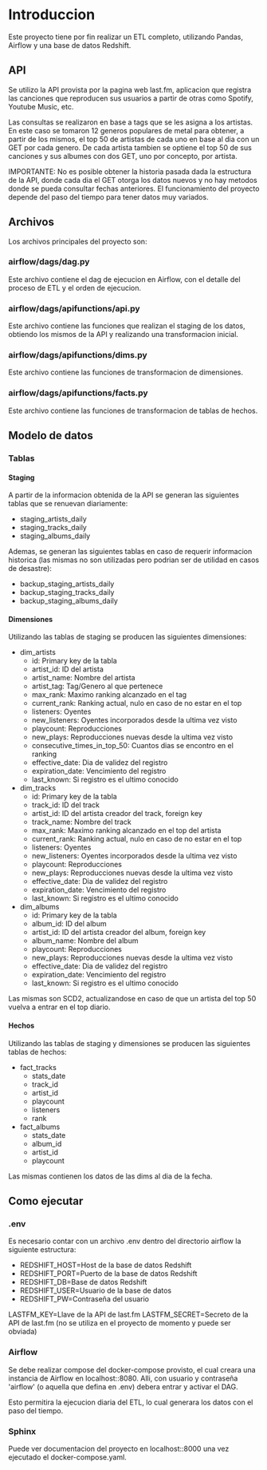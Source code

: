 # Introduccion
Este proyecto tiene por fin realizar un ETL completo, utilizando Pandas, Airflow y una base de datos Redshift.

## API
Se utilizo la API provista por la pagina web last.fm, aplicacion que registra las canciones que reproducen sus usuarios a partir de otras como Spotify, Youtube Music, etc.

Las consultas se realizaron en base a tags que se les asigna a los artistas. En este caso se tomaron 12 generos populares de metal para obtener, a partir de los mismos, el top 50 de artistas de cada uno en base al dia con un GET por cada genero. De cada artista tambien se optiene el top 50 de sus canciones y sus albumes con dos GET, uno por concepto, por artista.

IMPORTANTE: No es posible obtener la historia pasada dada la estructura de la API, donde cada dia el GET otorga los datos nuevos y no hay metodos donde se pueda consultar fechas anteriores. El funcionamiento del proyecto depende del paso del tiempo para tener datos muy variados.

## Archivos
Los archivos principales del proyecto son:

### airflow/dags/dag.py
Este archivo contiene el dag de ejecucion en Airflow, con el detalle del proceso de ETL y el orden de ejecucion.

### airflow/dags/apifunctions/api.py
Este archivo contiene las funciones que realizan el staging de los datos, obtiendo los mismos de la API y realizando una transformacion inicial.

### airflow/dags/apifunctions/dims.py
Este archivo contiene las funciones de transformacion de dimensiones.

### airflow/dags/apifunctions/facts.py
Este archivo contiene las funciones de transformacion de tablas de hechos.

## Modelo de datos
### Tablas
#### Staging
A partir de la informacion obtenida de la API se generan las siguientes tablas que se renuevan diariamente:
- staging_artists_daily
- staging_tracks_daily
- staging_albums_daily

Ademas, se generan las siguientes tablas en caso de requerir informacion historica (las mismas no son utilizadas pero podrian ser de utilidad en casos de desastre):
- backup_staging_artists_daily
- backup_staging_tracks_daily
- backup_staging_albums_daily

#### Dimensiones
Utilizando las tablas de staging se producen las siguientes dimensiones:
- dim_artists
  - id: Primary key de la tabla
  - artist_id: ID del artista
  - artist_name: Nombre del artista
  - artist_tag: Tag/Genero al que pertenece
  - max_rank: Maximo ranking alcanzado en el tag
  - current_rank: Ranking actual, nulo en caso de no estar en el top
  - listeners: Oyentes
  - new_listeners: Oyentes incorporados desde la ultima vez visto
  - playcount: Reproducciones
  - new_plays: Reproducciones nuevas desde la ultima vez visto
  - consecutive_times_in_top_50: Cuantos dias se encontro en el ranking
  - effective_date: Dia de validez del registro
  - expiration_date: Vencimiento del registro
  - last_known: Si registro es el ultimo conocido
- dim_tracks
  - id: Primary key de la tabla
  - track_id: ID del track
  - artist_id: ID del artista creador del track, foreign key
  - track_name: Nombre del track
  - max_rank: Maximo ranking alcanzado en el top del artista
  - current_rank: Ranking actual, nulo en caso de no estar en el top
  - listeners: Oyentes
  - new_listeners: Oyentes incorporados desde la ultima vez visto
  - playcount: Reproducciones
  - new_plays: Reproducciones nuevas desde la ultima vez visto
  - effective_date: Dia de validez del registro
  - expiration_date: Vencimiento del registro
  - last_known: Si registro es el ultimo conocido
- dim_albums
  - id: Primary key de la tabla
  - album_id: ID del album
  - artist_id: ID del artista creador del album, foreign key
  - album_name: Nombre del album
  - playcount: Reproducciones
  - new_plays: Reproducciones nuevas desde la ultima vez visto
  - effective_date: Dia de validez del registro
  - expiration_date: Vencimiento del registro
  - last_known: Si registro es el ultimo conocido

Las mismas son SCD2, actualizandose en caso de que un artista del top 50 vuelva a entrar en el top diario.

#### Hechos
Utilizando las tablas de staging y dimensiones se producen las siguientes tablas de hechos:
- fact_tracks
  - stats_date
  - track_id
  - artist_id
  - playcount
  - listeners
  - rank
- fact_albums
  - stats_date
  - album_id
  - artist_id
  - playcount

Las mismas contienen los datos de las dims al dia de la fecha.

## Como ejecutar
### .env
Es necesario contar con un archivo .env dentro del directorio airflow la siguiente estructura:

- REDSHIFT_HOST=Host de la base de datos Redshift
- REDSHIFT_PORT=Puerto de la base de datos Redshift
- REDSHIFT_DB=Base de datos Redshift
- REDSHIFT_USER=Usuario de la base de datos
- REDSHIFT_PW=Contraseña del usuario

LASTFM_KEY=Llave de la API de last.fm
LASTFM_SECRET=Secreto de la API de last.fm (no se utiliza en el proyecto de momento y puede ser obviada)

### Airflow
Se debe realizar compose del docker-compose provisto, el cual creara una instancia de Airflow en localhost::8080. Alli, con usuario y contraseña 'airflow' (o aquella que defina en .env) debera entrar y activar el DAG.

Esto permitira la ejecucion diaria del ETL, lo cual generara los datos con el paso del tiempo.

### Sphinx
Puede ver documentacion del proyecto en localhost::8000 una vez ejecutado el docker-compose.yaml.